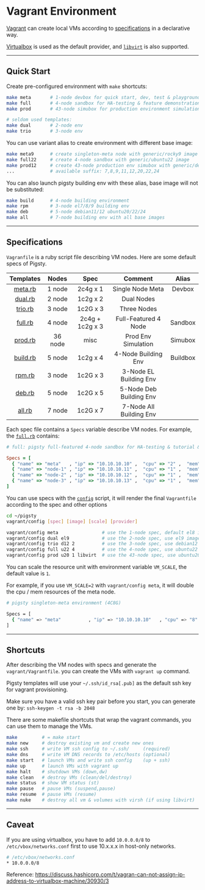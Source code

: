 # Vagrant Environment

[Vagrant](https://www.vagrantup.com/) can create local VMs according to [specifications](#Specifications) in a declarative way.

[Virtualbox](https://www.virtualbox.org/) is used as the default provider, and [`libvirt`](https://vagrant-libvirt.github.io/vagrant-libvirt/) is also supported.



--------

## Quick Start

Create pre-configured environment with `make` shortcuts:

```bash
make meta       # 1-node devbox for quick start, dev, test & playground
make full       # 4-node sandbox for HA-testing & feature demonstration
make prod       # 43-node simubox for production environment simulation

# seldom used templates:
make dual       # 2-node env
make trio       # 3-node env
```

You can use variant alias to create environment with different base image:

```bash
make meta9      # create singleton-meta node with generic/rocky9 image
make full22     # create 4-node sandbox with generic/ubuntu22 image
make prod12     # create 43-node production env simubox with generic/debian12 image
...             # available suffix: 7,8,9,11,12,20,22,24
```

You can also launch pigsty building env with these alias, base image will not be substituted:

```bash
make build      # 4-node building environment 
make rpm        # 3-node el7/8/9 building env
make deb        # 5-node debian11/12 ubuntu20/22/24
make all        # 7-node building env with all base images
```


--------

## Specifications

`Vagranfile` is a ruby script file describing VM nodes. Here are some default specs of Pigsty. 

|        Templates        |  Nodes  |      Spec       |         Comment         |  Alias   |
|:-----------------------:|:-------:|:---------------:|:-----------------------:|:--------:|
| [meta.rb](spec/meta.rb) | 1 node  |    2c4g x 1     |    Single Node Meta     |  Devbox  |
| [dual.rb](spec/dual.rb) | 2 node  |    1c2g x 2     |       Dual Nodes        |          |
| [trio.rb](spec/trio.rb) | 3 node  |    1c2G x 3     |       Three Nodes       |          |
| [full.rb](spec/full.rb) | 4 node  | 2c4g + 1c2g x 3 |  Full-Featured 4 Node   | Sandbox  |
| [prod.rb](spec/prod.rb) | 36 node |      misc       |   Prod Env Simulation   | Simubox  |
| [build.rb](spec/oss.rb) | 5 node  |    1c2g x 4     |   4-Node Building Env   | Buildbox |
|  [rpm.rb](spec/rpm.rb)  | 3 node  |    1c2G x 3     | 3-Node EL Building Env  |          |
|  [deb.rb](spec/deb.rb)  | 5 node  |    1c2G x 5     | 5-Node Deb Building Env |          |
|  [all.rb](spec/all.rb)  | 7 node  |    1c2G x 7     | 7-Node All Building Env |          |

Each spec file contains a `Specs` variable describe VM nodes. For example, the [`full.rb`](spec/full.rb) contains:

```ruby
# full: pigsty full-featured 4-node sandbox for HA-testing & tutorial & practices

Specs = [
  { "name" => "meta"   , "ip" => "10.10.10.10" ,  "cpu" => "2" ,  "mem" => "4096" ,  "image" => "generic/rocky8"  },
  { "name" => "node-1" , "ip" => "10.10.10.11" ,  "cpu" => "1" ,  "mem" => "2048" ,  "image" => "generic/rocky8"  },
  { "name" => "node-2" , "ip" => "10.10.10.12" ,  "cpu" => "1" ,  "mem" => "2048" ,  "image" => "generic/rocky8"  },
  { "name" => "node-3" , "ip" => "10.10.10.13" ,  "cpu" => "1" ,  "mem" => "2048" ,  "image" => "generic/rocky8"  },
]

```

You can use specs with the [`config`](config) script, it will render the final `Vagrantfile` according to the spec and other options

```bash
cd ~/pigsty
vagrant/config [spec] [image] [scale] [provider]

vagrant/config meta                # use the 1-node spec, default el8 image
vagrant/config dual el9            # use the 2-node spec, use el9 image instead 
vagrant/config trio d12 2          # use the 3-node spec, use debian12 image, double the cpu/mem resource
vagrant/config full u22 4          # use the 4-node spec, use ubuntu22 image instead, use 4x cpu/mem resource         
vagrant/config prod u20 1 libvirt  # use the 43-node spec, use ubuntu20 image instead, use libvirt as provider instead of virtualbox 
```

You can scale the resource unit with environment variable `VM_SCALE`, the default value is `1`.

For example, if you use `VM_SCALE=2` with `vagrant/config meta`, it will double the cpu / mem resources of the meta node.

```bash
# pigsty singleton-meta environment (4C8G)

Specs = [
  { "name" => "meta"          , "ip" => "10.10.10.10"   , "cpu" => "8"    , "mem" => "16384"    , "image" => "generic/rocky8"   },
]
````



--------

## Shortcuts

After describing the VM nodes with specs and generate the `vagrant/Vagrantfile`. you can create the VMs with `vagrant up` command.

Pigsty templates will use your `~/.ssh/id_rsa[.pub]` as the default ssh key for vagrant provisioning. 

Make sure you have a valid ssh key pair before you start, you can generate one by: `ssh-keygen -t rsa -b 2048`

There are some makefile shortcuts that wrap the vagrant commands, you can use them to manage the VMs.

```bash
make         # = make start
make new     # destroy existing vm and create new ones
make ssh     # write VM ssh config to ~/.ssh/     (required)
make dns     # write VM DNS records to /etc/hosts (optional)
make start   # launch VMs and write ssh config    (up + ssh) 
make up      # launch VMs with vagrant up
make halt    # shutdown VMs (down,dw)
make clean   # destroy VMs (clean/del/destroy)
make status  # show VM status (st)
make pause   # pause VMs (suspend,pause)
make resume  # pause VMs (resume)
make nuke    # destroy all vm & volumes with virsh (if using libvirt) 
```



--------

## Caveat

If you are using virtualbox, you have to add `10.0.0.0/8` to `/etc/vbox/networks.conf` first to use 10.x.x.x in host-only networks.

```bash
# /etc/vbox/networks.conf
* 10.0.0.0/8
```

Reference: https://discuss.hashicorp.com/t/vagran-can-not-assign-ip-address-to-virtualbox-machine/30930/3